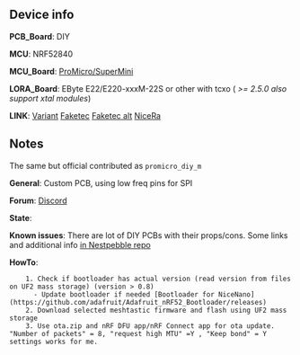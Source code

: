 ## Device info

**PCB_Board**: DIY

**MCU**: NRF52840

**MCU_Board**: [ProMicro/SuperMini](https://github.com/joric/nrfmicro/wiki/Alternatives#supermini-nrf52840)

**LORA_Board**: EByte E22/E220-xxxM-22S or other with tcxo ( *>= 2.5.0 also support xtal modules*)

**LINK**: [Variant](https://github.com/meshtastic/firmware/tree/master/variants/diy/nrf52_promicro_diy_tcxo) [Faketec]()  [Faketec alt](https://github.com/mrekin/MeshtasticCustomBoards/tree/main/Gerbers/e80_promicro_v1.1) [NiceRa](https://github.com/Nestpebble/NiceRa)

## Notes

The same but official contributed as `promicro_diy_m`

**General**: Custom PCB, using low freq pins for SPI

**Forum**: [Discord](https://discord.com/channels/867578229534359593/1194757507013427250)

**State**:

**Known issues**: There are lot of DIY PCBs with their props/cons. Some links and additional info [in Nestpebble repo](https://github.com/Nestpebble/NiceRa)

**HowTo**:

        1. Check if bootloader has actual version (read version from files on UF2 mass storage) (version > 0.8)
          - Update bootloader if needed [Bootloader for NiceNano](https://github.com/adafruit/Adafruit_nRF52_Bootloader/releases)
        2. Download selected meshtastic firmware and flash using UF2 mass storage
        3. Use ota.zip and nRF DFU app/nRF Connect app for ota update. "Number of packets" = 8, "request high MTU" =Y , "Keep bond" = Y  settings works for me.
